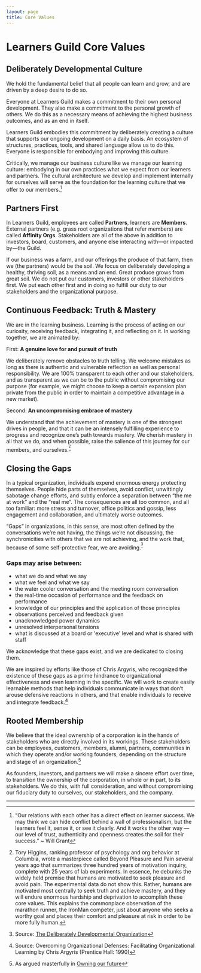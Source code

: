 ```yaml
---
layout: page
title: Core Values
---
```


# Learners Guild Core Values

## Deliberately Developmental Culture

We hold the fundamental belief that all people can learn and grow, and are driven by a deep desire to do so.

Everyone at Learners Guild makes a commitment to their own personal development. They also make a commitment to the personal growth of others. We do this as a necessary means of achieving the highest business outcomes, and as an end in itself.

Learners Guild embodies this commitment by deliberately creating a culture that supports our ongoing development on a daily basis. An ecosystem of structures, practices, tools, and shared language allow us to do this. Everyone is responsible for embodying and improving this culture.

Critically, we manage our business culture like we manage our learning culture: embodying in our own practices what we expect from our learners and partners. The cultural architecture we develop and implement internally for ourselves will serve as the foundation for the learning culture that we offer to our members.[^1]

## Partners First

In Learners Guild, employees are called **Partners**, learners are **Members**. External partners (e.g. grass root organizations that refer members) are called **Affinity Orgs**. Stakeholders are all of the above in addition to investors, board, customers, and anyone else interacting with—or impacted by—the Guild.

If our business was a farm, and our offerings the produce of that farm, then we (the partners) would be the soil. We focus on deliberately developing a healthy, thriving soil, as a means and an end. Great produce grows from great soil. We do not put our customers, investors or other stakeholders first. We put each other first and in doing so fulfill our duty to our stakeholders and the organizational purpose.

## Continuous Feedback: Truth & Mastery

We are in the learning business. Learning is the process of acting on our curiosity, receiving feedback, integrating it, and reflecting on it. In working together, we are animated by:

First: **A genuine love for and pursuit of truth**

  We deliberately remove obstacles to truth telling. We welcome mistakes as long as there is authentic and vulnerable reflection as well as personal responsibility. We are 100% transparent to each other and our stakeholders, and as transparent as we can be to the public without compromising our purpose (for example, we might choose to keep a certain expansion plan private from the public in order to maintain a competitive advantage in a new market).

Second: **An uncompromising embrace of mastery**

  We understand that the achievement of mastery is one of the strongest drives in people, and that it can be an intensely fulfilling experience to progress and recognize one’s path towards mastery. We cherish mastery in all that we do, and when possible, raise the salience of this journey for our members, and ourselves.<sup name="a2">[^2]</sup>

## Closing the Gaps

In a typical organization, individuals expend enormous energy protecting themselves. People hide parts of themselves, avoid conflict, unwittingly sabotage change efforts, and subtly enforce a separation between “the me at work” and the “real me”. The consequences are all too common, and all too familiar: more stress and turnover, office politics and gossip, less engagement and collaboration, and ultimately worse outcomes.

“Gaps” in organizations, in this sense, are most often defined by the conversations we’re not having, the things we’re not discussing, the synchronicities with others that we are not achieving, and the work that, because of some self-protective fear, we are avoiding.<sup name="a3">[^3]</sup>

### Gaps may arise between:

* what we do and what we say
* what we feel and what we say
* the water cooler conversation and the meeting room conversation
* the real-time occasion of performance and the feedback on performance
* knowledge of our principles and the application of those principles
* observations perceived and feedback given
* unacknowledged power dynamics
* unresolved interpersonal tensions
* what is discussed at a board or 'executive' level and what is shared with staff

We acknowledge that these gaps exist, and we are dedicated to closing them.

We are inspired by efforts like those of Chris Argyris, who recognized the existence of these gaps as a prime hindrance to organizational effectiveness and even learning in the specific. We will work to create easily learnable methods that help individuals communicate in ways that don’t arouse defensive reactions in others, and that enable individuals to receive and integrate feedback.[^4]

## Rooted Membership

We believe that the ideal ownership of a corporation is in the hands of stakeholders who are directly involved in its workings.  These stakeholders can be employees, customers, members, alumni, partners, communities in which they operate and/or working founders, depending on the structure and stage of an organization.[^5]

As founders, investors, and partners we will make a sincere effort over time, to transition the ownership of the corporation, in whole or in part, to its stakeholders. We do this, with full consideration, and without compromising our fiduciary duty to ourselves, our stakeholders, and the company.

---

[^1]: “Our relations with each other has a direct effect on learner success. We may think we can hide conflict behind a wall of professionalism, but the learners feel it, sense it, or see it clearly. And it works the other way — our level of trust, authenticity and openness creates the soil for their success.” ~ Will Grant

[^2]: Tory Higgins, ranking professor of psychology and org behavior at Columbia, wrote a masterpiece called Beyond Pleasure and Pain several years ago that summarizes three hundred years of motivation inquiry, complete with 25 years of lab experiments. In essence, he debunks the widely held premise that humans are motivated to seek pleasure and avoid pain. The experimental data do not show this. Rather, humans are motivated most centrally to seek truth and achieve mastery, and they will endure enormous hardship and deprivation to accomplish these core values. This explains the commonplace observation of the marathon runner, the IronMan competer, just about anyone who seeks a worthy goal and places their comfort and pleasure at risk in order to be more fully human.

[^3]: Source: [The Deliberately Developmental Organization](https://static1.squarespace.com/static/54541a13e4b0331fc2f2a0f7/t/550b6b72e4b0ff02510e1594/1426811762075/W2G+What+is+a+DDO+Sept+2013+Copyrighted.pdf)

[^4]: Source: Overcoming Organizational Defenses: Facilitating Organizational Learning by Chris Argyris (Prentice Hall: 1990)

[^5]: As argued masterfully in [Owning our future](http://www.amazon.com/Owning-Our-Future-Ownership-Revolution/dp/1605093106)
